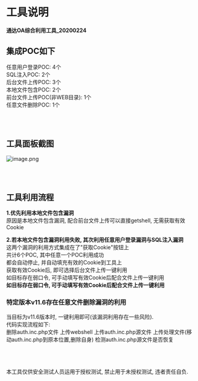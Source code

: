 # 工具说明
**通达OA综合利用工具_20200224**


## 集成POC如下
任意用户登录POC: 4个<br />
SQL注入POC: 2个<br />
后台文件上传POC: 3个<br />
本地文件包含POC: 2个<br />
前台文件上传POC(非WEB目录): 1个<br />
任意文件删除POC: 1个<br />

<br />
<br />

## 工具面板截图
![image.png](https://cdn.nlark.com/yuque/0/2021/png/516736/16141329552479f1b3b4d901946658925b36d4a6c141b.png#align=left&display=inline&height=518&margin=%5Bobject%20Object%5D&name=image.png&originHeight=518&originWidth=716&size=36652&status=done&style=stroke&width=716)

<br />
<br />

## 工具利用流程
**1.优先利用本地文件包含漏洞**
<br />
原因是本地文件包含漏洞, 配合前台文件上传可以直接getshell, 无需获取有效Cookie<br />

**2.若本地文件包含漏洞利用失败, 其次利用任意用户登录漏洞与SQL注入漏洞**
<br />
这两个漏洞的利用方式集成在了"获取Cookie"按钮上<br />
共计6个POC, 其中任意一个POC利用成功<br />
都会自动停止, 并自动填充有效的Cookie到工具上<br />
获取有效Cookie后, 即可选择后台文件上传一键利用<br />
如目标存在弱口令, 可手动填写有效Cookie后配合文件上传一键利用<br />
**如目标存在弱口令, 可手动填写有效Cookie后配合文件上传一键利用**<br />

### 特定版本v11.6存在任意文件删除漏洞的利用
当目标为v11.6版本时, 一键利用即可(该漏洞利用存在一些风险).<br />
代码实现流程如下:<br />
	删除auth.inc.php文件
    上传webshell
    上传auth.inc.php源文件
    上传处理文件(移动auth.inc.php到原本位置,删除自身)
    检测auth.inc.php源文件是否恢复

<br />
<br />
<br />
本工具仅供安全测试人员运用于授权测试, 禁止用于未授权测试, 违者责任自负.



